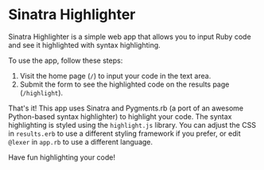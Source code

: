 # Sinatra Highlighter

Sinatra Highlighter is a simple web app that allows you to input Ruby code and see it highlighted with syntax highlighting.

To use the app, follow these steps:

1. Visit the home page (`/`) to input your code in the text area.
2. Submit the form to see the highlighted code on the results page (`/highlight`).

That's it! This app uses Sinatra and Pygments.rb (a port of an awesome Python-based syntax highlighter) to highlight your code. The syntax highlighting is styled using the `highlight.js` library. You can adjust the CSS in `results.erb` to use a different styling framework if you prefer, or edit `@lexer` in `app.rb` to use a different language.

Have fun highlighting your code!
